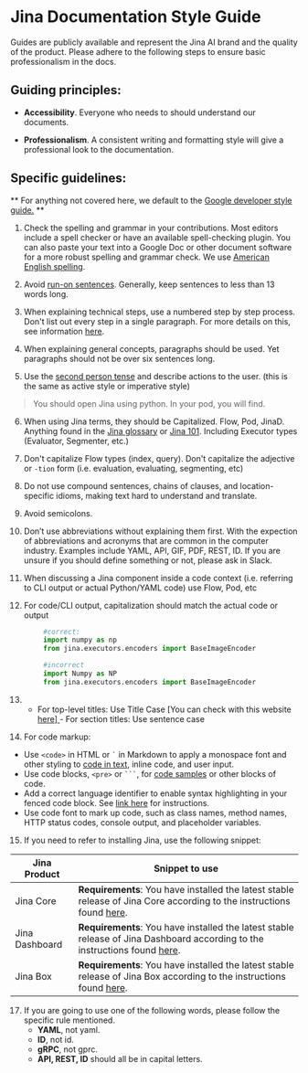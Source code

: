
# Jina Documentation Style Guide

Guides are publicly available and represent the Jina AI brand and the quality of the product. Please adhere to the following steps to ensure basic professionalism in the docs.

## Guiding principles:

-   **Accessibility**. Everyone who needs to should understand our documents.

-   **Professionalism**. A consistent writing and formatting style will give a professional look to the documentation.

## Specific guidelines:

** For anything not covered here, we default to the [Google developer style guide.](https://developers.google.com/style)  **

1.  Check the spelling and grammar in your contributions. Most editors include a spell checker or have an available spell-checking plugin. You can also paste your text into a Google Doc or other document software for a more robust spelling and grammar check. We use [American English spelling](https://www.oxfordinternationalenglish.com/differences-in-british-and-american-spelling/).

2.  Avoid [run-on sentences](https://www.grammarly.com/blog/run-on-sentence-basics/?gclid=CjwKCAiA65iBBhB-EiwAW253W1hOQlSbJZy6pz-2IrzriLcR9zyVubamEH_vni7zjORgu8sv9x6XVBoCdRkQAvD_BwE&gclsrc=aw.ds). Generally, keep sentences to less than 13 words long.

3.  When explaining technical steps, use a numbered step by step process. Don't list out every step in a single paragraph. For more details on this, see information [here](https://developers.google.com/tech-writing/one/lists-and-tables).

4.  When explaining general concepts, paragraphs should be used. Yet paragraphs should not be over six sentences long.

5.  Use the [second person tense](https://www.grammarly.com/blog/first-second-and-third-person/) and describe actions to the user. (this is the same as active style or imperative style)

> You should open Jina using python.
> In your pod, you will find.

6.  When using Jina terms, they should be Capitalized. Flow, Pod, JinaD. Anything found in the [Jina glossary](https://docs.jina.ai/chapters/glossary/glossary.html) or [Jina 101](https://docs.jina.ai/chapters/101/index.html). Including Executor types (Evaluator, Segmenter, etc.)

7. Don't capitalize Flow types (index, query). Don't capitalize the adjective or  `-tion`  form (i.e. evaluation, evaluating, segmenting, etc)

8.  Do not use compound sentences, chains of clauses, and location-specific idioms, making text hard to understand and translate.

9.  Avoid semicolons.

10.  Don’t use abbreviations without explaining them first. With the expection of abbreviations and acronyms that are common in the computer industry. Examples include YAML, API, GIF, PDF, REST, ID. If you are unsure if you should define something or not, please ask in Slack.

11. When discussing a Jina component inside a code context (i.e. referring to CLI output or actual Python/YAML code) use  Flow,  Pod, etc

12. For code/CLI output, capitalization should match the actual code or output

```python
	    #correct:
    	import numpy as np
    	from jina.executors.encoders import BaseImageEncoder

    	#incorrect
    	import Numpy as NP
    	from jina.executors.encoders import BaseImageEncoder
```
13.  - For top-level titles: Use Title Case [You can check with this website [here\]
](https://titlecaseconverter.com/)		- For section titles: Use sentence case

14. For code markup:
- Use `<code>` in HTML or `` ` `` in Markdown to apply a monospace font and other styling to [code in text](https://developers.google.com/style/code-in-text), inline code, and user input.
- Use code blocks, `<pre>` or ` ``` `, for [code samples](https://developers.google.com/style/code-samples) or other blocks of code.
- Add a correct language identifier to enable syntax highlighting in your fenced code block. See [link here](https://docs.github.com/en/github/writing-on-github/creating-and-highlighting-code-blocks#syntax-highlighting) for instructions.
- Use code font to mark up code, such as class names, method names, HTTP status codes, console output, and placeholder variables.

15. If you need to refer to installing Jina, use the following snippet:

| Jina Product | Snippet to use |
|--|--|
| Jina Core | **Requirements**: You have installed the latest stable release of Jina Core according to the instructions found [here](https://docs.jina.ai/chapters/install/index.html).  |
| Jina Dashboard | **Requirements**: You have installed the latest stable release of Jina Dashboard according to the instructions found [here](https://github.com/jina-ai/dashboard).  |
| Jina Box | **Requirements**: You have installed the latest stable release of Jina Box according to the instructions found [here](https://docs.jina.ai/chapters/box/introduction/index.html).  |


17. If you are going to use one of the following words, please follow the specific rule mentioned.
	- **YAML**, not yaml.
	- **ID**, not id.
	- **gRPC**, not gprc.
	- **API, REST, ID** should all be in capital letters.
